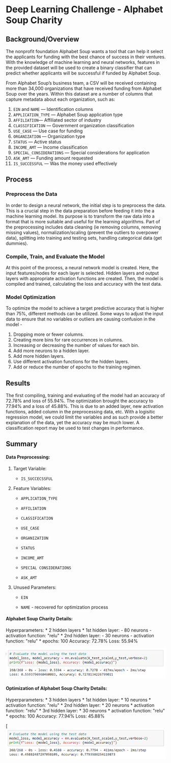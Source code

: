 # Deep Learning Challenge - Alphabet Soup Charity

## Background/Overview

The nonprofit foundation Alphabet Soup wants a tool that can help it select the applicants for funding with the best chance of success in their ventures. With the knowledge of machine learning and neural networks, features in the provided dataset will be used to create a binary classifier that can predict whether applicants will be successful if funded by Alphabet Soup.

From Alphabet Soup’s business team, a CSV will be received containing more than 34,000 organizations that have received funding from Alphabet Soup over the years. Within this dataset are a number of columns that capture metadata about each organization, such as:

  1. `EIN` and `NAME` — Identification columns
  2. `APPLICATION_TYPE` — Alphabet Soup application type
  3. `AFFILIATION`— Affiliated sector of industry
  4. `CLASSIFICATION` — Government organization classification
  5. `USE_CASE` — Use case for funding
  6. `ORGANIZATION` — Organization type
  7. `STATUS` — Active status
  8. `INCOME_AMT` — Income classification
  9. `SPECIAL_CONSIDERATIONS` — Special considerations for application
  10. `ASK_AMT` — Funding amount requested
  11. `IS_SUCCESSFUL` — Was the money used effectively

## Process

### Preprocess the Data
In order to design a neural network, the initial step is to preprocess the data. This is a crucial step in the data preparation before feeding it into the a machine learning model. Its purpose is to transform the raw data into a format that is more suitable and useful for the learning algorithms. Part of the preprocessing includes data cleaning (ie removing columns, removing missing values), normalization/scaling (prevent the outliers to overpower data), splitting into training and testing sets, handling categorical data (get dummies).

### Compile, Train, and Evaluate the Model
At this point of the process, a neural network model is created. Here, the input features/nodes for each layer is selected. Hidden layers and output layers with appropriate activation functions are created. Then, the model is compiled and trained, calculating the loss and accuracy with the test data. 

### Model Optimization
To optimize the model to achieve a target predictive accuracy that is higher than 75%, different methods can be utilized. Some ways to adjust the input data to ensure that no variables or outliers are causing confusion in the model -
  1. Dropping more or fewer columns.
  2. Creating more bins for rare occurrences in columns.
  3. Increasing or decreasing the number of values for each bin.
  4. Add more neurons to a hidden layer.
  5. Add more hidden layers.
  6. Use different activation functions for the hidden layers.
  7. Add or reduce the number of epochs to the training regimen.

## Results
The first compiling, training and evaluating of the model had an accuracy of 72.78% and loss of 55.94%. The optimization brought the accuracy to 77.94% and a loss of 45.88%. This is due to an added layer, new activation functions, added column in the preprocessing data, etc. With a logisitic regression model, we could limit the variables and as such provide a better explanation of the data, yet the accuracy may be much lower. A classification report may be used to test changes in performance.

## Summary

#### Data Preprocessing:
  1. Target Variable:
     * `IS_SUCCECSSFUL`
  3. Feature Variables:
     * `APPLICATION_TYPE`
     
     * `AFFILIATION`
     
     * `CLASSIFICATION`
     
     * `USE_CASE`
     
     * `ORGANIZATION`
     
     * `STATUS`
     
     * `INCOME_AMT`
     
     * `SPECIAL CONSIDERATIONS`
     
     * `ASK_AMT`
     
  4. Unused Parameters:
     
      * `EIN`
     
      * `NAME` - recovered for optimization process

#### Alphabet Soup Charity Details:
Hyperparameters: 
    * 2 hidden layers
    * 1st hidden layer: 
        - 80 neurons
        - activation function: "relu"
    * 2nd hidden layer: 
        - 30 neurons
        - activation function: "relu"
    * epochs: 100
Accuracy: 72.78%
Loss: 55.94%

[![/images/Model1AccuracyReport.png](https://github.com/mxchellejxde/deep-learning-challenge/blob/main/images/Model1AccuracyReport.png)](https://github.com/mxchellejxde/deep-learning-challenge/blob/main/images/Model1AccuracyReport.png)

#### Optimization of Alphabet Soup Charity Details:
Hyperparameters: 
    * 3 hidden layers
    * 1st hidden layer: 
        * 10 neurons
        * activation function: "relu"
    * 2nd hidden layer: 
        * 20 neurons
        * activation function: "relu"
    * 3rd hidden layer: 
        * 30 neurons
        * activation function: "relu"
    * epochs: 100
Accuracy: 77.94%
Loss: 45.88%

[![/images/Model2AccuracyReport.png](https://github.com/mxchellejxde/deep-learning-challenge/blob/main/images/Model2AccuracyReport.png)

